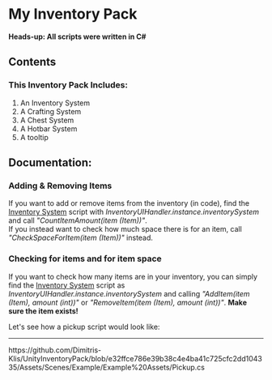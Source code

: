 <h1>My Inventory Pack</h1>
<b>Heads-up: All scripts were written in C#</b>
<h2>Contents</h2>
<h3>This Inventory Pack Includes:</h3>
<ol>
  <li>An Inventory System</li>
  <li>A Crafting System</li>
  <li>A Chest System</li>
  <li>A Hotbar System</li>
  <li>A tooltip</li>
</ol>
<h2>Documentation:</h2>
<h3>Adding & Removing Items</h3>
<p>
  If you want to add or remove items from the inventory (in code), find the <u>Inventory System</u>
  script with <em>InventoryUIHandler.instance.inventorySystem</em> and call <em>"CountItemAmount(item (Item))"</em>.<br>
  If you instead want to check how much space there is for an item, call <em>"CheckSpaceForItem(item (Item))"</em> instead.
</p>
<h3>Checking for items and for item space</h3>
<p>
  If you want to check how many items are in your inventory, you can simply find the <u>Inventory System</u>
  script as <em>InventoryUIHandler.instance.inventorySystem</em> and calling <em>"AddItem(item (Item), amount (int))"</em>
  or <em>"RemoveItem(item (Item), amount (int))"</em>. <b>Make sure the item exists!</b>
</p>
Let's see how a pickup script would look like:
<hr>
https://github.com/Dimitris-Klis/UnityInventoryPack/blob/e32ffce786e39b38c4e4ba41c725cfc2dd104335/Assets/Scenes/Example/Example%20Assets/Pickup.cs
